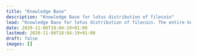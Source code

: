 ```yaml
---
title: "Knowledge Base"
description: "Knowledge Base for lotus distribution of filecoin"
lead: "Knowledge Base for lotus distribution of filecoin. The entire knowledge base is divided into articles and solutions. Articles are informative and solutions deal with specific errors."
date: 2020-11-06T18:04:19+01:00
lastmod: 2020-11-06T18:04:19+01:00
draft: false
images: []
---
```


